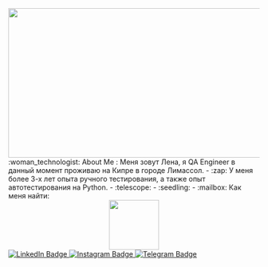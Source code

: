 
</div>
<div id="badges" align="center">
  <img src="https://media.giphy.com/media/dWesBcTLavkZuG35MI/giphy.gif" width="600" height="300"/>
</div>
:woman_technologist: About Me : Меня зовут Лена, я QA Engineer в данный момент проживаю на Кипре в городе Лимассол.
- :zap: У меня более 3-х лет опыта ручного тестирования, а также опыт автотестирования на Python.
- :telescope:
- :seedling:
- :mailbox: Как меня найти: 
<div id="header" align="center">
  <img src="https://media.giphy.com/media/M9gbBd9nbDrOTu1Mqx/giphy.gif" width="100"/>
</div>
<div id="badges">
 <a href="https://www.linkedin.com/in/angelcheva/">
    <img src="https://img.shields.io/badge/LinkedIn-blue?style=for-the-badge&logo=linkedin&logoColor=white" alt="LinkedIn Badge"/>
  </a>
  <a href="https://instagram.com/elena_angelcheva?igshid=YmMyMTA2M2Y=">
    <img src="https://img.shields.io/badge/Instagram-c71585?style=for-the-badge&logo=instagram&logoColor=white" alt="Instagram Badge"/>
  </a>
  <a href="https://t.me/Ang_ev">
    <img src="https://img.shields.io/badge/Telegram-blue?style=for-the-badge&logo=telegram&logoColor=white" alt="Telegram Badge"/>
  </a>
